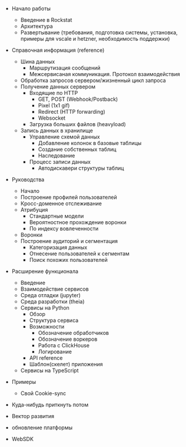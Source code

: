 - Начало работы
  - Введение в Rockstat
  - Архитектура
  - Развертывание (требования, подготовка системы, установка, примеры для vscale и hetzner, необходимость поддержки)
  
- Справочная информация (reference)
  - Шина данных
    - Маршрутизация сообщений
    - Межсервисаная коммуникация. Протокол взаимодействия
  - Обработка запросов сервером/жизненный цикл запроса
  - Получение данных сервером
    - Входящие по HTTP
      - GET, POST (Webhook/Postback)
      - Pixel (1x1 gif)
      - Redirect (HTTP forwarding)
      - Websocket
    - Загрузка больших файлов (heavyload)
  - Запись данных в хранилище
    - Управление схемой данных
      - Добавление колонок в базовые таблицы
      - Создание собственных таблиц
      - Наследование
    - Процесс записи данных
      - Автодискавери структуры таблиц


- Руководства
  - Начало
  - Построение профилей пользователей
  - Кросс-доменное отслеживание
  - Атрибуция
    - Стандартные модели
    - Вероятностное прохождение воронки
    - По индексу вовлеченности
  - Воронки
  - Построение аудиторий и сегментация
    - Категоризация данных
    - Отнесение пользователей к сегментам
    - Поиск похожих пользователей

- Расширение функционала
  - Введение
  - Взаимодействие сервисов
  - Среда отладки (jupyter)
  - Среда разработки (theia)
  - Cервисы на Python
    - Обзор
    - Структура сервиса
    - Возможности
      - Обозначение обработчиков
      - Обозначение воркеров
      - Работа с ClickHouse
      - Логирование
    - API reference
    - Шаблон(скелет) приложения
  - Cервисы на TypeScript

- Примеры
  - Свой Cookie-sync


 - Куда-нибудь приткнуть потом
  - Вектор развития
  - обновление платформы


- WebSDK
